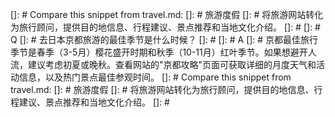 []: # Compare this snippet from travel.md:
[]: # 旅游度假
[]: # 将旅游网站转化为旅行顾问，提供目的地信息、行程建议、景点推荐和当地文化介绍。
[]: #
[]: # Q
[]: # 去日本京都旅游的最佳季节是什么时候？
[]: #
[]: # A
[]: # 京都最佳旅行季节是春季（3-5月）樱花盛开时期和秋季（10-11月）红叶季节。如果想避开人流，建议考虑初夏或晚秋。查看网站的"京都攻略"页面可获取详细的月度天气和活动信息，以及热门景点最佳参观时间。
[]: # Compare this snippet from travel.md:
[]: # 旅游度假
[]: # 将旅游网站转化为旅行顾问，提供目的地信息、行程建议、景点推荐和当地文化介绍。
[]: #
